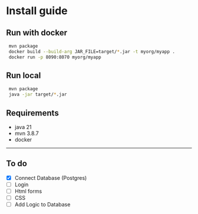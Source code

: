 # Install guide

## Run with docker

```bash
 mvn package
 docker build --build-arg JAR_FILE=target/*.jar -t myorg/myapp .
 docker run -p 8090:8070 myorg/myapp
```

## Run local

```bash
 mvn package 
 java -jar target/*.jar
```

## Requirements

* java 21
* mvn 3.8.7
* docker

---

## To do
- [x] Connect Database (Postgres)
- [ ] Login 
- [ ] Html forms
- [ ] CSS
- [ ] Add Logic to Database